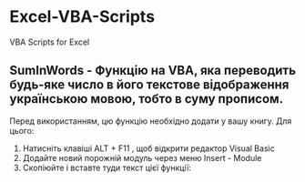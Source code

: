 # Excel-VBA-Scripts
VBA Scripts for Excel

## SumInWords - Функцію на VBA, яка переводить будь-яке число в його текстове відображення українською мовою, тобто в суму прописом.
Перед використанням, цю функцію необхідно додати у вашу книгу. Для цього:
1. Натисніть клавіші ALT + F11 , щоб відкрити редактор Visual Basic
2. Додайте новий порожній модуль через меню Insert - Module
3. Скопіюйте і вставте туди текст цієї функції:

